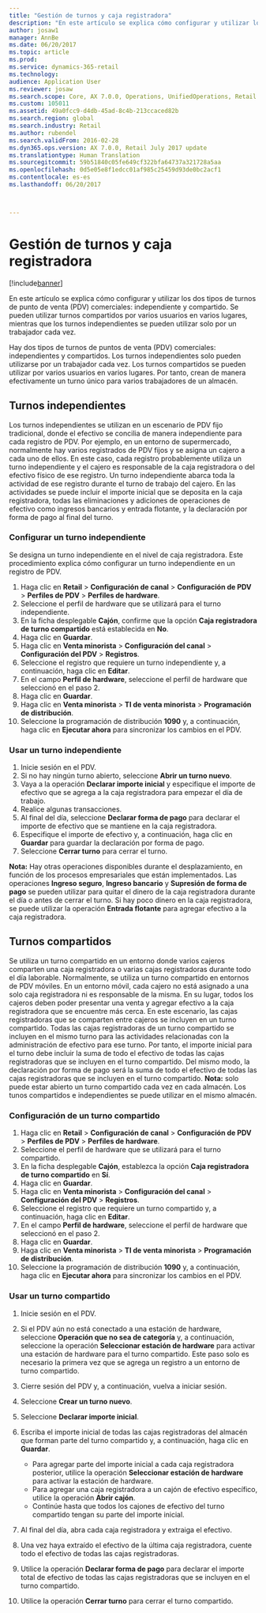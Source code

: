 ```yaml
---
title: "Gestión de turnos y caja registradora"
description: "En este artículo se explica cómo configurar y utilizar los dos tipos de turnos de punto de venta (PDV) comerciales: independiente y compartido. Se pueden utilizar turnos compartidos por varios usuarios en varios lugares, mientras que los turnos independientes se pueden utilizar solo por un trabajador cada vez."
author: josaw1
manager: AnnBe
ms.date: 06/20/2017
ms.topic: article
ms.prod: 
ms.service: dynamics-365-retail
ms.technology: 
audience: Application User
ms.reviewer: josaw
ms.search.scope: Core, AX 7.0.0, Operations, UnifiedOperations, Retail
ms.custom: 105011
ms.assetid: 49a0fcc9-d4db-45ad-8c4b-213ccaced82b
ms.search.region: global
ms.search.industry: Retail
ms.author: rubendel
ms.search.validFrom: 2016-02-28
ms.dyn365.ops.version: AX 7.0.0, Retail July 2017 update
ms.translationtype: Human Translation
ms.sourcegitcommit: 59b51840c05fe649cf322bfa64737a321728a5aa
ms.openlocfilehash: 0d5e05e8f1edcc01af985c25459d93de0bc2acf1
ms.contentlocale: es-es
ms.lasthandoff: 06/20/2017



---
```


# Gestión de turnos y caja registradora
<a id="shift-and-cash-drawer-management" class="xliff"></a>

[!include[banner](includes/banner.md)]


En este artículo se explica cómo configurar y utilizar los dos tipos de turnos de punto de venta (PDV) comerciales: independiente y compartido. Se pueden utilizar turnos compartidos por varios usuarios en varios lugares, mientras que los turnos independientes se pueden utilizar solo por un trabajador cada vez.

Hay dos tipos de turnos de puntos de venta (PDV) comerciales: independientes y compartidos. Los turnos independientes solo pueden utilizarse por un trabajador cada vez. Los turnos compartidos se pueden utilizar por varios usuarios en varios lugares. Por tanto, crean de manera efectivamente un turno único para varios trabajadores de un almacén.

## Turnos independientes
<a id="standalone-shifts" class="xliff"></a>
Los turnos independientes se utilizan en un escenario de PDV fijo tradicional, donde el efectivo se concilia de manera independiente para cada registro de PDV. Por ejemplo, en un entorno de supermercado, normalmente hay varios registrados de PDV fijos y se asigna un cajero a cada uno de ellos. En este caso, cada registro probablemente utiliza un turno independiente y el cajero es responsable de la caja registradora o del efectivo físico de ese registro. Un turno independiente abarca toda la actividad de ese registro durante el turno de trabajo del cajero. En las actividades se puede incluir el importe inicial que se deposita en la caja registradora, todas las eliminaciones y adiciones de operaciones de efectivo como ingresos bancarios y entrada flotante, y la declaración por forma de pago al final del turno.

### Configurar un turno independiente
<a id="set-up-a-stand-alone-shift" class="xliff"></a>

Se designa un turno independiente en el nivel de caja registradora. Este procedimiento explica cómo configurar un turno independiente en un registro de PDV.

1.  Haga clic en **Retail** &gt; **Configuración de canal** &gt; **Configuración de PDV** &gt; **Perfiles de PDV** &gt; **Perfiles de hardware**.
2.  Seleccione el perfil de hardware que se utilizará para el turno independiente.
3.  En la ficha desplegable **Cajón**, confirme que la opción **Caja registradora de turno compartido** está establecida en **No**.
4.  Haga clic en **Guardar**.
5.  Haga clic en **Venta minorista** &gt; **Configuración del canal** &gt; **Configuración del PDV** &gt; **Registros**.
6.  Seleccione el registro que requiere un turno independiente y, a continuación, haga clic en **Editar**.
7.  En el campo **Perfil de hardware**, seleccione el perfil de hardware que seleccionó en el paso 2.
8.  Haga clic en **Guardar**.
9.  Haga clic en **Venta minorista** &gt; **TI de venta minorista** &gt; **Programación de distribución**.
10. Seleccione la programación de distribución **1090** y, a continuación, haga clic en **Ejecutar ahora** para sincronizar los cambios en el PDV.

### Usar un turno independiente
<a id="use-a-stand-alone-shift" class="xliff"></a>

1.  Inicie sesión en el PDV.
2.  Si no hay ningún turno abierto, seleccione **Abrir un turno nuevo**.
3.  Vaya a la operación **Declarar importe inicial** y especifique el importe de efectivo que se agrega a la caja registradora para empezar el día de trabajo.
4.  Realice algunas transacciones.
5.  Al final del día, seleccione **Declarar forma de pago** para declarar el importe de efectivo que se mantiene en la caja registradora.
6.  Especifique el importe de efectivo y, a continuación, haga clic en **Guardar** para guardar la declaración por forma de pago.
7.  Seleccione **Cerrar turno** para cerrar el turno.

**Nota:** Hay otras operaciones disponibles durante el desplazamiento, en función de los procesos empresariales que están implementados. Las operaciones **Ingreso seguro**, **Ingreso bancario** y **Supresión de forma de pago** se pueden utilizar para quitar el dinero de la caja registradora durante el día o antes de cerrar el turno. Si hay poco dinero en la caja registradora, se puede utilizar la operación **Entrada flotante** para agregar efectivo a la caja registradora.

## Turnos compartidos
<a id="shared-shifts" class="xliff"></a>
Se utiliza un turno compartido en un entorno donde varios cajeros comparten una caja registradora o varias cajas registradoras durante todo el día laborable. Normalmente, se utiliza un turno compartido en entornos de PDV móviles. En un entorno móvil, cada cajero no está asignado a una solo caja registradora ni es responsable de la misma. En su lugar, todos los cajeros deben poder presentar una venta y agregar efectivo a la caja registradora que se encuentre más cerca. En este escenario, las cajas registradoras que se comparten entre cajeros se incluyen en un turno compartido. Todas las cajas registradoras de un turno compartido se incluyen en el mismo turno para las actividades relacionadas con la administración de efectivo para ese turno. Por tanto, el importe inicial para el turno debe incluir la suma de todo el efectivo de todas las cajas registradoras que se incluyen en el turno compartido. Del mismo modo, la declaración por forma de pago será la suma de todo el efectivo de todas las cajas registradoras que se incluyen en el turno compartido. **Nota:** solo puede estar abierto un turno compartido cada vez en cada almacén. Los tunos compartidos e independientes se puede utilizar en el mismo almacén.

### Configuración de un turno compartido
<a id="set-up-a-shared-shift" class="xliff"></a>

1.  Haga clic en **Retail** &gt; **Configuración de canal** &gt; **Configuración de PDV** &gt; **Perfiles de PDV** &gt; **Perfiles de hardware**.
2.  Seleccione el perfil de hardware que se utilizará para el turno compartido.
3.  En la ficha desplegable **Cajón**, establezca la opción **Caja registradora de turno compartido** en **Sí**.
4.  Haga clic en **Guardar**.
5.  Haga clic en **Venta minorista** &gt; **Configuración del canal** &gt; **Configuración del PDV** &gt; **Registros**.
6.  Seleccione el registro que requiere un turno compartido y, a continuación, haga clic en **Editar**.
7.  En el campo **Perfil de hardware**, seleccione el perfil de hardware que seleccionó en el paso 2.
8.  Haga clic en **Guardar**.
9.  Haga clic en **Venta minorista** &gt; **TI de venta minorista** &gt; **Programación de distribución**.
10. Seleccione la programación de distribución **1090** y, a continuación, haga clic en **Ejecutar ahora** para sincronizar los cambios en el PDV.

### Usar un turno compartido
<a id="use-a-shared-shift" class="xliff"></a>

1.  Inicie sesión en el PDV.
2.  Si el PDV aún no está conectado a una estación de hardware, seleccione **Operación que no sea de categoría** y, a continuación, seleccione la operación **Seleccionar estación de hardware** para activar una estación de hardware para el turno compartido. Este paso solo es necesario la primera vez que se agrega un registro a un entorno de turno compartido.
3.  Cierre sesión del PDV y, a continuación, vuelva a iniciar sesión.
4.  Seleccione **Crear un turno nuevo**.
5.  Seleccione **Declarar importe inicial**.
6.  Escriba el importe inicial de todas las cajas registradoras del almacén que forman parte del turno compartido y, a continuación, haga clic en **Guardar**.
    -   Para agregar parte del importe inicial a cada caja registradora posterior, utilice la operación **Seleccionar estación de hardware** para activar la estación de hardware.
    -   Para agregar una caja registradora a un cajón de efectivo específico, utilice la operación **Abrir cajón**.
    -   Continúe hasta que todos los cajones de efectivo del turno compartido tengan su parte del importe inicial.

7.  Al final del día, abra cada caja registradora y extraiga el efectivo.
8.  Una vez haya extraído el efectivo de la última caja registradora, cuente todo el efectivo de todas las cajas registradoras.
9.  Utilice la operación **Declarar forma de pago** para declarar el importe total de efectivo de todas las cajas registradoras que se incluyen en el turno compartido.
10. Utilice la operación **Cerrar turno** para cerrar el turno compartido.





